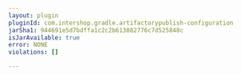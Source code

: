```yaml
---
layout: plugin
pluginId: com.intershop.gradle.artifactorypublish-configuration
jarSha1: 944691e5d7bdffa1c2c2b613082776c7d525848c
isJarAvailable: true
error: NONE
violations: []

---
```

